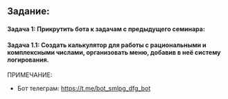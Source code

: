 ## Задание:

#### Задача 1: Прикрутить бота к задачам с предыдущего семинара:

#### Задача 1.1: Создать калькулятор для работы с рациональными и комплексными числами, организовать меню, добавив в неё систему логирования.

ПРИМЕЧАНИЕ: 

* Бот телеграм: https://t.me/bot_smlpg_dfg_bot

